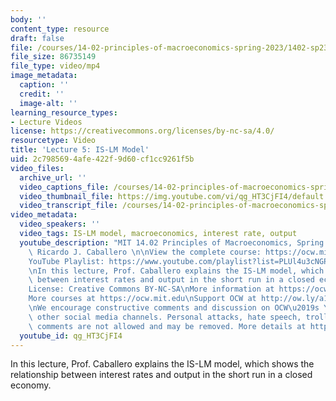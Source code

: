 ```yaml
---
body: ''
content_type: resource
draft: false
file: /courses/14-02-principles-of-macroeconomics-spring-2023/1402-sp23-lecture-5-v2_360p_16_9.mp4
file_size: 86735149
file_type: video/mp4
image_metadata:
  caption: ''
  credit: ''
  image-alt: ''
learning_resource_types:
- Lecture Videos
license: https://creativecommons.org/licenses/by-nc-sa/4.0/
resourcetype: Video
title: 'Lecture 5: IS-LM Model'
uid: 2c798569-4afe-422f-9d60-cf1cc9261f5b
video_files:
  archive_url: ''
  video_captions_file: /courses/14-02-principles-of-macroeconomics-spring-2023/1bSxsZeltjhghKGexIxnYoQygUdsGdCb8_transcript.webvtt
  video_thumbnail_file: https://img.youtube.com/vi/qg_HT3CjFI4/default.jpg
  video_transcript_file: /courses/14-02-principles-of-macroeconomics-spring-2023/1bSxsZeltjhghKGexIxnYoQygUdsGdCb8_transcript.pdf
video_metadata:
  video_speakers: ''
  video_tags: IS-LM model, macroeconomics, interest rate, output
  youtube_description: "MIT 14.02 Principles of Macroeconomics, Spring 2023\nInstructor:\
    \ Ricardo J. Caballero \n\nView the complete course: https://ocw.mit.edu/courses/14-02-principles-of-macroeconomics-spring-2023/\n\
    YouTube Playlist: https://www.youtube.com/playlist?list=PLUl4u3cNGP62EXoZ4B3_Ob7lRRwpGQxkb\n\
    \nIn this lecture, Prof. Caballero explains the IS-LM model, which shows the relationship\
    \ between interest rates and output in the short run in a closed economy. \n\n\
    License: Creative Commons BY-NC-SA\nMore information at https://ocw.mit.edu/terms\n\
    More courses at https://ocw.mit.edu\nSupport OCW at http://ow.ly/a1If50zVRlQ\n\
    \nWe encourage constructive comments and discussion on OCW\u2019s YouTube and\
    \ other social media channels. Personal attacks, hate speech, trolling, and inappropriate\
    \ comments are not allowed and may be removed. More details at https://ocw.mit.edu/comments."
  youtube_id: qg_HT3CjFI4
---
```

In this lecture, Prof. Caballero explains the IS-LM model, which shows the relationship between interest rates and output in the short run in a closed economy.